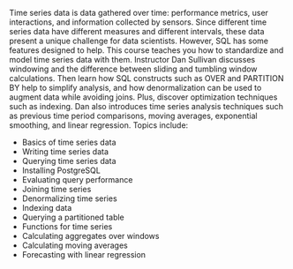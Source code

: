 Time series data is data gathered over time: performance metrics, user interactions, and information collected by sensors. Since different time series data have different measures and different intervals, these data present a unique challenge for data scientists. However, SQL has some features designed to help. This course teaches you how to standardize and model time series data with them. Instructor Dan Sullivan discusses windowing and the difference between sliding and tumbling window calculations. Then learn how SQL constructs such as OVER and PARTITION BY help to simplify analysis, and how denormalization can be used to augment data while avoiding joins. Plus, discover optimization techniques such as indexing. Dan also introduces time series analysis techniques such as previous time period comparisons, moving averages, exponential smoothing, and linear regression.
Topics include:
* Basics of time series data
* Writing time series data
* Querying time series data
* Installing PostgreSQL
* Evaluating query performance
* Joining time series
* Denormalizing time series
* Indexing data
* Querying a partitioned table
* Functions for time series
* Calculating aggregates over windows
* Calculating moving averages
* Forecasting with linear regression
